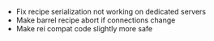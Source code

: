 * Fix recipe serialization not working on dedicated servers
* Make barrel recipe abort if connections change
* Make rei compat code slightly more safe